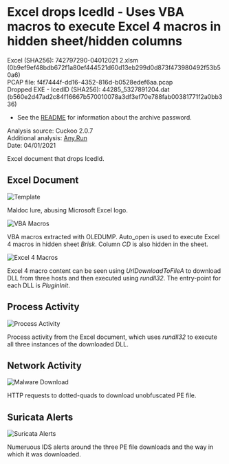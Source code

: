 # Excel drops IcedId - Uses VBA macros to execute Excel 4 macros in hidden sheet/hidden columns

Excel (SHA256): 742797290-04012021 2.xlsm (0b9ef9ef48bdb672f1a80ef444521d60d13eb299d0d873f473980492f53b50a6)  
PCAP file: f4f7444f-dd16-4352-816d-b0528edef6aa.pcap  
Dropped EXE - IcedID (SHA256): 44285_5327891204.dat (b560e2d47ad2c84f16667b570010078a3df3ef70e788fab00381771f2a0bb336)  

* See the [README](https://github.com/jstrosch/malware-samples) for information about the archive password.  

Analysis source: Cuckoo 2.0.7  
Additional analysis: [Any.Run](https://app.any.run/tasks/f4f7444f-dd16-4352-816d-b0528edef6aa)  
Date: 04/01/2021  

Excel document that drops IcedId.

## Excel Document

![Template](https://user-images.githubusercontent.com/1920756/113426249-d141e200-9398-11eb-838d-ae644f1f82d4.png)

Maldoc lure, abusing Microsoft Excel logo.  

![VBA Macros](https://user-images.githubusercontent.com/1920756/113426258-d4d56900-9398-11eb-8c2a-9a17e2656535.png)

VBA macros extracted with OLEDUMP. Auto_open is used to execute Excel 4 macros in hidden sheet *Brisk*. Column *CD* is also hidden in the sheet.

![Excel 4 Macros](https://user-images.githubusercontent.com/1920756/113426399-0817f800-9399-11eb-8efc-3ab270197426.png)

Excel 4 macro content can be seen using *UrlDownloadToFileA* to download DLL from three hosts and then executed using *rundll32*. The entry-point for each DLL is *PluginInit*.

## Process Activity

![Process Activity](https://user-images.githubusercontent.com/1920756/113426556-3f86a480-9399-11eb-9538-e439bdf6cc15.png)

Process activity from the Excel document, which uses *rundll32* to execute all three instances of the downloaded DLL.

## Network Activity

![Malware Download](https://user-images.githubusercontent.com/1920756/113426607-5200de00-9399-11eb-8785-15e63e04bb33.png)

HTTP requests to dotted-quads to download unobfuscated PE file. 

## Suricata Alerts

![Suricata Alerts](https://user-images.githubusercontent.com/1920756/113426666-68a73500-9399-11eb-97fe-3f6eeb61a108.png)  

Numeruous IDS alerts around the three PE file downloads and the way in which it was downloaded.